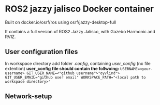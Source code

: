 # ROS2 jazzy jalisco Docker container
Built on docker.io/osrf/ros using osrf/jazzy-desktop-full

It contains a full version of ROS2 Jazzy Jalisco, with Gazebo Harmonic and RVIZ. 

## User configuration files
In workspace directory add folder *.config*, containing *user_config* (no file extention)
**user_config file should contain the follwoing:** 
`USERNAME=<your-username>
GIT_USER_NAME=<"github username">"oyvlind">
GIT_USER_EMAIL="github user email"
WORKSPACE_PATH="<local path to workspace directory>"`

## Network-setup

